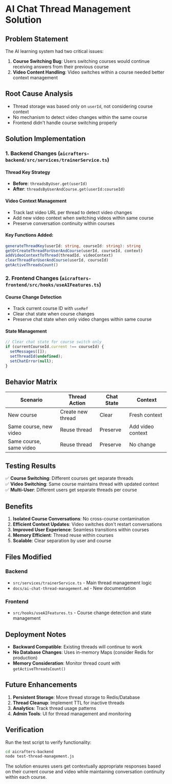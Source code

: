 # AI Chat Thread Management Solution

## Problem Statement
The AI learning system had two critical issues:
1. **Course Switching Bug**: Users switching courses would continue receiving answers from their previous course
2. **Video Content Handling**: Video switches within a course needed better context management

## Root Cause Analysis
- Thread storage was based only on `userId`, not considering course context
- No mechanism to detect video changes within the same course
- Frontend didn't handle course switching properly

## Solution Implementation

### 1. Backend Changes (`aicrafters-backend/src/services/trainerService.ts`)

#### Thread Key Strategy
- **Before**: `threadsByUser.get(userId)` 
- **After**: `threadsByUserAndCourse.get(userId:courseId)`

#### Video Context Management
- Track last video URL per thread to detect video changes
- Add new video context when switching videos within same course
- Preserve conversation continuity within courses

#### Key Functions Added:
```typescript
generateThreadKey(userId: string, courseId: string): string
getOrCreateThreadForUserAndCourse(userId, courseId, context)
addVideoContextToThread(threadId, videoContext)
clearThreadForUserAndCourse(userId, courseId)
getActiveThreadsCount()
```

### 2. Frontend Changes (`aicrafters-frontend/src/hooks/useAIFeatures.ts`)

#### Course Change Detection
- Track current course ID with `useRef`
- Clear chat state when course changes
- Preserve chat state when only video changes within same course

#### State Management
```typescript
// Clear chat state for course switch only
if (currentCourseId.current !== courseId) {
  setMessages([]);
  setThreadId(undefined);
  setChatError(null);
}
```

## Behavior Matrix

| Scenario | Thread Action | Chat State | Context |
|----------|---------------|------------|---------|
| New course | Create new thread | Clear | Fresh context |
| Same course, new video | Reuse thread | Preserve | Add video context |
| Same course, same video | Reuse thread | Preserve | No change |

## Testing Results

✅ **Course Switching**: Different courses get separate threads  
✅ **Video Switching**: Same course maintains thread with updated context  
✅ **Multi-User**: Different users get separate threads per course  

## Benefits

1. **Isolated Course Conversations**: No cross-course contamination
2. **Efficient Context Updates**: Video switches don't restart conversations  
3. **Improved User Experience**: Seamless transitions within courses
4. **Memory Efficient**: Thread reuse within courses
5. **Scalable**: Clear separation by user and course

## Files Modified

### Backend
- `src/services/trainerService.ts` - Main thread management logic
- `docs/ai-chat-thread-management.md` - New documentation

### Frontend  
- `src/hooks/useAIFeatures.ts` - Course change detection and state management

## Deployment Notes

- **Backward Compatible**: Existing threads will continue to work
- **No Database Changes**: Uses in-memory Maps (consider Redis for production)
- **Memory Consideration**: Monitor thread count with `getActiveThreadsCount()`

## Future Enhancements

1. **Persistent Storage**: Move thread storage to Redis/Database
2. **Thread Cleanup**: Implement TTL for inactive threads
3. **Analytics**: Track thread usage patterns
4. **Admin Tools**: UI for thread management and monitoring

## Verification

Run the test script to verify functionality:
```bash
cd aicrafters-backend
node test-thread-management.js
```

The solution ensures users get contextually appropriate responses based on their current course and video while maintaining conversation continuity within each course. 